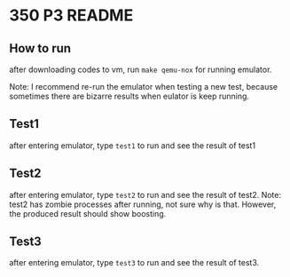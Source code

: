 # 350 P3 README
## How to run 
after downloading codes to vm, run `make qemu-nox` for running emulator.

Note: I recommend re-run the emulator when testing a new test, because sometimes there are bizarre results when eulator is keep running.

## Test1 
after entering emulator, type `test1` to run and see the result of test1

## Test2 
after entering emulator, type `test2` to run and see the result of test2. 
Note: test2 has zombie processes after running, not sure why is that. However, the produced result should show boosting.

## Test3
after entering emulator, type `test3` to run and see the result of test3. 
